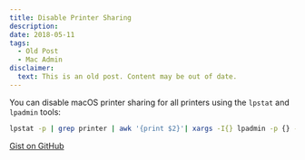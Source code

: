 ```yaml
---
title: Disable Printer Sharing
description:
date: 2018-05-11
tags:
  - Old Post
  - Mac Admin
disclaimer:
  text: This is an old post. Content may be out of date.
---
```


You can disable macOS printer sharing for all printers using the `lpstat` and `lpadmin` tools:

```bash
lpstat -p | grep printer | awk '{print $2}'| xargs -I{} lpadmin -p {} -o printer-is-shared=false
```

[Gist on GitHub](https://gist.github.com/lucascantor/6ac2dba3e5535ffb69cbda357ab6d85e)
